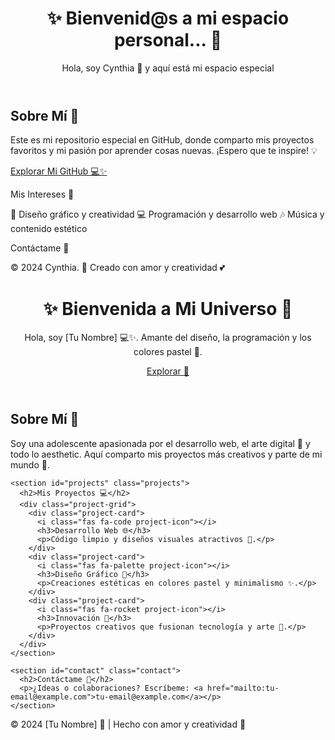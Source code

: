 
<!DOCTYPE html>
  </style>
</head>
<body>
  <header>
    <h1>✨ Bienvenid@s a mi espacio personal... 💖</h1>
    <p>Hola, soy Cynthia 🌸 y aquí está mi espacio especial</p>
  </header>
  <main>
    <h2>Sobre Mí 🌼</h2>
    <p>Este es mi repositorio especial en GitHub, donde comparto mis proyectos favoritos y mi pasión por aprender cosas nuevas. ¡Espero que te inspire! 💡</p>
    <a href="https://github.com/cynth-04" class="button" target="_blank">Explorar Mi GitHub 💻✨</a>
    
Mis Intereses 🎨

🌸 Diseño gráfico y creatividad
💻 Programación y desarrollo web
🎶 Música y contenido estético

Contáctame 🌷
  </main>
  <footer>
    <p>&copy; 2024 Cynthia. 🌟 Creado con amor y creatividad 💕</p>
  </footer>
</body>
</html>
<!DOCTYPE html>
<html lang="es">
<head>
  <meta charset="UTF-8">
  <meta name="viewport" content="width=device-width, initial-scale=1.0">
  <meta name="description" content="Página personal aesthetic">
  <title>✨ Mi Espacio Aesthetic 🌸</title>
  <link rel="stylesheet" href="styles.css">
  <link rel="stylesheet" href="https://cdnjs.cloudflare.com/ajax/libs/font-awesome/6.5.0/css/all.min.css">
</head>
<body>
  <header class="hero">
    <div class="overlay"></div>
    <div class="hero-content">
      <h1>✨ Bienvenida a Mi Universo 🌸</h1>
      <p>Hola, soy <span class="highlight">[Tu Nombre]</span> 💻✨. Amante del diseño, la programación y los colores pastel 🌷.</p>
      <a href="#about" class="button">Explorar 🌈</a>
    </div>
  </header>

  <main>
    <section id="about" class="about">
      <h2>Sobre Mí 🌸</h2>
      <p>Soy una adolescente apasionada por el desarrollo web, el arte digital 🎨 y todo lo aesthetic. Aquí comparto mis proyectos más creativos y parte de mi mundo 🌷.</p>
    </section>

    <section id="projects" class="projects">
      <h2>Mis Proyectos 💻</h2>
      <div class="project-grid">
        <div class="project-card">
          <i class="fas fa-code project-icon"></i>
          <h3>Desarrollo Web 🌐</h3>
          <p>Código limpio y diseños visuales atractivos 💖.</p>
        </div>
        <div class="project-card">
          <i class="fas fa-palette project-icon"></i>
          <h3>Diseño Gráfico 🎨</h3>
          <p>Creaciones estéticas en colores pastel y minimalismo ✨.</p>
        </div>
        <div class="project-card">
          <i class="fas fa-rocket project-icon"></i>
          <h3>Innovación 🚀</h3>
          <p>Proyectos creativos que fusionan tecnología y arte 🌟.</p>
        </div>
      </div>
    </section>

    <section id="contact" class="contact">
      <h2>Contáctame 💌</h2>
      <p>¿Ideas o colaboraciones? Escríbeme: <a href="mailto:tu-email@example.com">tu-email@example.com</a></p>
    </section>
  </main>

  <footer>
    <p>&copy; 2024 [Tu Nombre] 🌸 | Hecho con amor y creatividad 💖</p>
  </footer>
</body>
</html>
<!--
**Cynth-04/Cynth-04** is a ✨ _special_ ✨ repository because its `README.md` (this file) appears on your GitHub profile.

Here are some ideas to get you started

- 🔭 I’m currently working on ...
- 🌱 I’m currently learning ...
- 👯 I’m looking to collaborate on ...
- 🤔 I’m looking for help with ...
- 💬 Ask me about ...
- 📫 How to reach me: ...
- 😄 Pronouns: ...
- ⚡ Fun fact: ...
-->
